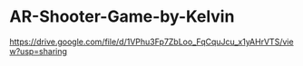 # AR-Shooter-Game-by-Kelvin
https://drive.google.com/file/d/1VPhu3Fp7ZbLoo_FqCquJcu_x1yAHrVTS/view?usp=sharing
